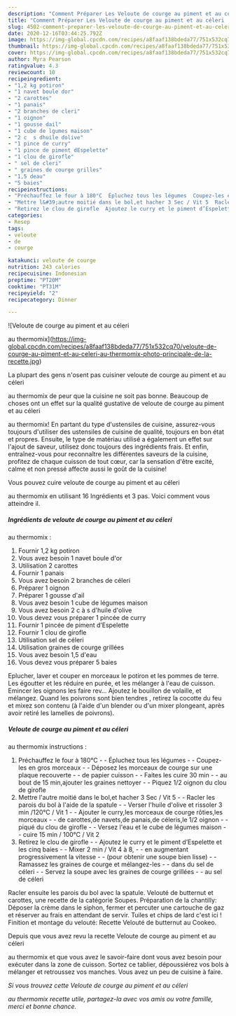 ```yaml
---
description: "Comment Préparer Les Veloute de courge au piment et au céleri  au thermomix"
title: "Comment Préparer Les Veloute de courge au piment et au céleri  au thermomix"
slug: 4502-comment-preparer-les-veloute-de-courge-au-piment-et-au-celeri-au-thermomix
date: 2020-12-16T03:44:25.792Z
image: https://img-global.cpcdn.com/recipes/a8faaf138bdeda77/751x532cq70/veloute-de-courge-au-piment-et-au-celeri-au-thermomix-photo-principale-de-la-recette.jpg
thumbnail: https://img-global.cpcdn.com/recipes/a8faaf138bdeda77/751x532cq70/veloute-de-courge-au-piment-et-au-celeri-au-thermomix-photo-principale-de-la-recette.jpg
cover: https://img-global.cpcdn.com/recipes/a8faaf138bdeda77/751x532cq70/veloute-de-courge-au-piment-et-au-celeri-au-thermomix-photo-principale-de-la-recette.jpg
author: Myra Pearson
ratingvalue: 4.3
reviewcount: 10
recipeingredient:
- "1,2 kg potiron"
- "1 navet boule dor"
- "2 carottes"
- "1 panais"
- "2 branches de cleri"
- "1 oignon"
- "1 gousse dail"
- "1 cube de lgumes maison"
- "2 c  s dhuile dolive"
- "1 pince de curry"
- "1 pince de piment dEspelette"
- "1 clou de girofle"
- " sel de cleri"
- " graines de courge grilles"
- "1,5 deau"
- "5 baies"
recipeinstructions:
- "Préchauffez le four à 180°C  Épluchez tous les légumes  Coupez-les en gros morceaux  Déposez les morceaux de courge sur une plaque recouverte  de papier cuisson  Faites les cuire 30 min  au bout de 15 min,ajouter les graines nettoyer  Piquez 1/2 oignon du clou de girofle"
- "Mettre l&#39;autre moitié dans le bol,et hacher 3 Sec / Vit 5  Racler les parois du bol à l&#39;aide de la spatule  Verser l&#39;huile d&#39;olive et rissoler 3 min /120°C / Vit 1  Ajouter le curry,les morceaux de courge rôties,les morceaux  de carottes,de navets,de panais,de céleris,le 1/2 oignon  piqué du clou de girofle  Versez l&#39;eau et le cube de légumes maison  cuire 15 min / 100°C / Vit 2"
- "Retirez le clou de girofle  Ajoutez le curry et le piment d’Espelette et les cinq baies  Mixer 2 min / Vit 4 à 8,  en augmentant progressivement la vitesse  (pour obtenir une soupe bien lisse)  Ramassez les graines de courge et mélangez-les  dans du sel de céleri  Servez la soupe avec les graines de courge grillées  au sel de céleri"
categories:
- Resep
tags:
- veloute
- de
- courge

katakunci: veloute de courge 
nutrition: 243 calories
recipecuisine: Indonesian
preptime: "PT20M"
cooktime: "PT31M"
recipeyield: "2"
recipecategory: Dinner

---
```



![Veloute de courge au piment et au céleri

au thermomix](https://img-global.cpcdn.com/recipes/a8faaf138bdeda77/751x532cq70/veloute-de-courge-au-piment-et-au-celeri-au-thermomix-photo-principale-de-la-recette.jpg)

La plupart des gens n'osent pas cuisiner veloute de courge au piment et au céleri

au thermomix de peur que la cuisine ne soit pas bonne. Beaucoup de choses ont un effet sur la qualité gustative de veloute de courge au piment et au céleri

au thermomix! En partant du type d'ustensiles de cuisine, assurez-vous toujours d'utiliser des ustensiles de cuisine de qualité, toujours en bon état et propres. Ensuite, le type de matériau utilisé a également un effet sur l'ajout de saveur, utilisez donc toujours des ingrédients frais. Et enfin, entraînez-vous pour reconnaître les différentes saveurs de la cuisine, profitez de chaque cuisson de tout cœur, car la sensation d'être excité, calme et non pressé affecte aussi le goût de la cuisine!

<!--inarticleads1-->

Vous pouvez cuire veloute de courge au piment et au céleri

au thermomix en utilisant 16 Ingrédients et 3 pas. Voici comment vous atteindre il.

##### Ingrédients de veloute de courge au piment et au céleri

au thermomix :

1. Fournir 1,2 kg potiron
1. Vous avez besoin 1 navet boule d&#39;or
1. Utilisation 2 carottes
1. Fournir 1 panais
1. Vous avez besoin 2 branches de céleri
1. Préparer 1 oignon
1. Préparer 1 gousse d&#39;ail
1. Vous avez besoin 1 cube de légumes maison
1. Vous avez besoin 2 c à s d&#39;huile d&#39;olive
1. Vous devez vous préparer 1 pincée de curry
1. Fournir 1 pincée de piment d’Espelette
1. Fournir 1 clou de girofle
1. Utilisation  sel de céleri
1. Utilisation  graines de courge grillées
1. Vous avez besoin 1,5 d&#39;eau
1. Vous devez vous préparer 5 baies


Eplucher, laver et couper en morceaux le potiron et les pommes de terre. Les égoutter et les réduire en purée, et les mélanger à l&#39;eau de cuisson. Emincer les oignons les faire rev… Ajoutez le bouillon de volaille, et mélangez. Quand les poivrons sont bien tendres , retirez la cocotte du feu et mixez son contenu (à l&#39;aide d&#39;un blender ou d&#39;un mixer plongeant, après avoir retiré les lamelles de poivrons). 

<!--inarticleads2-->

##### Veloute de courge au piment et au céleri

au thermomix instructions :

1. Préchauffez le four à 180°C -  - Épluchez tous les légumes -  - Coupez-les en gros morceaux -  - Déposez les morceaux de courge sur une plaque recouverte -  - de papier cuisson -  - Faites les cuire 30 min -  - au bout de 15 min,ajouter les graines nettoyer -  - Piquez 1/2 oignon du clou de girofle
1. Mettre l&#39;autre moitié dans le bol,et hacher 3 Sec / Vit 5 -  - Racler les parois du bol à l&#39;aide de la spatule -  - Verser l&#39;huile d&#39;olive et rissoler 3 min /120°C / Vit 1 -  - Ajouter le curry,les morceaux de courge rôties,les morceaux -  - de carottes,de navets,de panais,de céleris,le 1/2 oignon -  - piqué du clou de girofle -  - Versez l&#39;eau et le cube de légumes maison -  - cuire 15 min / 100°C / Vit 2
1. Retirez le clou de girofle -  - Ajoutez le curry et le piment d’Espelette et les cinq baies -  - Mixer 2 min / Vit 4 à 8, -  - en augmentant progressivement la vitesse -  - (pour obtenir une soupe bien lisse) -  - Ramassez les graines de courge et mélangez-les -  - dans du sel de céleri -  - Servez la soupe avec les graines de courge grillées -  - au sel de céleri


Racler ensuite les parois du bol avec la spatule. Velouté de butternut et carottes, une recette de la catégorie Soupes. Préparation de la chantilly: Déposer la crème dans le siphon, fermer et percuter une cartouche de gaz et réserver au frais en attendant de servir. Tuiles et chips de lard c&#39;est ici ! Finition et montage du velouté: Recette Velouté de butternut au Cookeo. 

<!--inarticleads1-->

<p>
Depuis que vous avez revu la recette Veloute de courge au piment et au céleri

au thermomix et que vous avez le savoir-faire dont vous avez besoin pour exécuter dans la zone de cuisson. Sortez ce tablier, dépoussiérez vos bols à mélanger et retroussez vos manches. Vous avez un peu de cuisine à faire.
</p>

<p>
<i>Si vous trouvez cette Veloute de courge au piment et au céleri

au thermomix recette utile, partagez-la avec vos amis ou votre famille, merci et bonne chance.</i>
</p>
